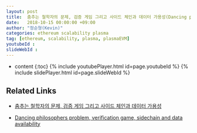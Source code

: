 ```yaml
---
layout: post
title:  춤추는 철학자의 문제, 검증 게임 그리고 사이드 체인과 데이터 가용성(Dancing philosophers problem, verification game, sidechain and data availability)
date:   2018-10-15 00:00:00 +09:00
author: "정순형(Kevin)"
categories: ethereum scalability plasma
tag: [ethereum, scalability, plasma, plasmaEVM]
youtubeId :
slideWebId :
---
```

* content
{:toc}
{% include youtubePlayer.html id=page.youtubeId %}
{% include slidePlayer.html id=page.slideWebId %}

## Related Links

* [춤추는 철학자의 문제, 검증 게임 그리고 사이드 체인과 데이터 가용성](https://medium.com/@soonhyungjung/%EC%B6%A4%EC%B6%94%EB%8A%94-%EC%B2%A0%ED%95%99%EC%9E%90%EC%9D%98-%EB%AC%B8%EC%A0%9C-%EA%B2%80%EC%A6%9D-%EA%B2%8C%EC%9E%84-%EA%B7%B8%EB%A6%AC%EA%B3%A0-%EC%82%AC%EC%9D%B4%EB%93%9C-%EC%B2%B4%EC%9D%B8%EA%B3%BC-%EB%8D%B0%EC%9D%B4%ED%84%B0-%EA%B0%80%EC%9A%A9%EC%84%B1-dancing-philosophers-problem-verification-game-sidechain-a196f3547841)

* [Dancing philosophers problem, verification game, sidechain and data availability](https://medium.com/onther-tech/dancing-philosophers-problem-verification-game-sidechain-and-data-availability-translated-c60ac51afcfa)
